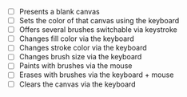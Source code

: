 - [ ] Presents a blank canvas
- [ ] Sets the color of that canvas using the keyboard
- [ ] Offers several brushes switchable via keystroke
- [ ] Changes fill color via the keyboard
- [ ] Changes stroke color via the keyboard
- [ ] Changes brush size via the keyboard
- [ ] Paints with brushes via the mouse
- [ ] Erases with brushes via the keyboard + mouse
- [ ] Clears the canvas via the keyboard
